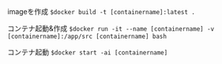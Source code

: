 imageを作成
`$docker build -t [containername]:latest .`

コンテナ起動&作成
`$docker run -it --name [containername] -v [containername]:/app/src [containername] bash`

コンテナ起動
`$docker start -ai [containername]`
